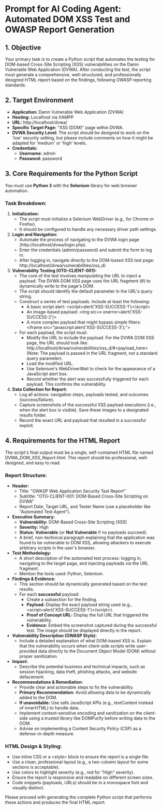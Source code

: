 # **Prompt for AI Coding Agent: Automated DOM XSS Test and OWASP Report Generation**

## **1\. Objective**

Your primary task is to create a Python script that automates the testing for DOM-based Cross-Site Scripting (XSS) vulnerabilities on the Damn Vulnerable Web Application (DVWA). After conducting the test, the script must generate a comprehensive, well-structured, and professionally designed HTML report based on the findings, following OWASP reporting standards.

## **2\. Target Environment**

* **Application:** Damn Vulnerable Web Application (DVWA)  
* **Hosting:** Localhost via XAMPP  
* **URL:** http://localhost/dvwa/  
* **Specific Target Page:** "XSS (DOM)" page within DVWA.  
* **DVWA Security Level:** The script should be designed to work on the 'low' security setting, but please include comments on how it might be adapted for 'medium' or 'high' levels.  
* **Credentials:**  
  * **Username:** admin  
  * **Password:** password

## **3\. Core Requirements for the Python Script**

You must use **Python 3** with the **Selenium** library for web browser automation.

### **Task Breakdown:**

1. **Initialization:**  
   * The script must initialize a Selenium WebDriver (e.g., for Chrome or Firefox).  
   * It should be configured to handle any necessary driver path settings.  
2. **Login and Navigation:**  
   * Automate the process of navigating to the DVWA login page (http://localhost/dvwa/login.php).  
   * Enter the credentials (admin/password) and submit the form to log in.  
   * After logging in, navigate directly to the DOM-based XSS test page: http://localhost/dvwa/vulnerabilities/xss\_d/.  
3. **Vulnerability Testing (OTG-CLIENT-001):**  
   * The core of the test involves manipulating the URL to inject a payload. The DVWA DOM XSS page uses the URL fragment (\#) to dynamically write to the page's DOM.  
   * The script should identify the default parameter in the URL's query string.  
   * Construct a series of test payloads. Include at least the following:  
     * A basic script alert: \<script\>alert('XSS-SUCCESS-1')\</script\>  
     * An image-based payload: \<img src=x onerror=alert('XSS-SUCCESS-2')\>  
     * A more complex payload that might bypass simple filters: \<iframe src="javascript:alert('XSS-SUCCESS-3');"\>  
   * For each payload, the script must:  
     * Modify the URL to include the payload. For the DVWA DOM XSS page, the URL should look like: http://localhost/dvwa/vulnerabilities/xss\_d/\#\<payload\_here\> (Note: The payload is passed in the URL fragment, not a standard query parameter).  
     * Load the modified URL.  
     * Use Selenium's WebDriverWait to check for the appearance of a JavaScript alert box.  
     * Record whether the alert was successfully triggered for each payload. This confirms the vulnerability.  
4. **Data Collection for Report:**  
   * Log all actions: navigation steps, payloads tested, and outcomes (success/failure).  
   * Capture screenshots of the successful XSS payload executions (i.e., when the alert box is visible). Save these images to a designated results folder.  
   * Record the exact URL and payload that resulted in a successful exploit.

## **4\. Requirements for the HTML Report**

The script's final output must be a single, self-contained HTML file named DVWA\_DOM\_XSS\_Report.html. This report should be professional, well-designed, and easy to read.

### **Report Structure:**

* **Header:**  
  * Title: "OWASP Web Application Security Test Report"  
  * Subtitle: "OTG-CLIENT-001: DOM-Based Cross-Site Scripting on DVWA"  
  * Report Date, Target URL, and Tester Name (use a placeholder like "Automated Test Agent").  
* **Executive Summary:**  
  * **Vulnerability:** DOM-Based Cross-Site Scripting (XSS)  
  * **Severity:** High  
  * **Status:** **Vulnerable** (or **Not Vulnerable** if no payloads succeed).  
  * A brief, non-technical paragraph explaining that the application was found to be vulnerable to DOM XSS, allowing attackers to execute arbitrary scripts in the user's browser.  
* **Test Methodology:**  
  * A short description of the automated test process: logging in, navigating to the target page, and injecting payloads via the URL fragment.  
  * Mention the tools used: Python, Selenium.  
* **Findings & Evidence:**  
  * This section should be dynamically generated based on the test results.  
  * For each **successful** payload:  
    * Create a subsection for the finding.  
    * **Payload:** Display the exact payload string used (e.g., \<script\>alert('XSS-SUCCESS-1')\</script\>).  
    * **Proof of Concept URL:** Display the full URL that triggered the vulnerability.  
    * **Evidence:** Embed the screenshot captured during the successful test. The image should be displayed directly in the report.  
* **Vulnerability Description (OWASP Style):**  
  * Include a detailed explanation of what DOM-based XSS is. Explain that the vulnerability occurs when client-side scripts write user-provided data directly to the Document Object Model (DOM) without proper sanitization.  
* **Impact:**  
  * Describe the potential business and technical impacts, such as session hijacking, data theft, phishing attacks, and website defacement.  
* **Recommendations & Remediation:**  
  * Provide clear and actionable steps to fix the vulnerability.  
  * **Primary Recommendation:** Avoid allowing data to be dynamically added to the DOM.  
  * **If unavoidable:** Use safe JavaScript APIs (e.g., textContent instead of innerHTML) to handle data.  
  * Implement context-sensitive encoding and sanitization on the client-side using a trusted library like DOMPurify before writing data to the DOM.  
  * Advise on implementing a Content Security Policy (CSP) as a defense-in-depth measure.

### **HTML Design & Styling:**

* Use inline CSS or a \<style\> block to ensure the report is a single file.  
* Use a clean, professional layout (e.g., a two-column layout for some sections is acceptable).  
* Use colors to highlight severity (e.g., red for "High" severity).  
* Ensure the report is responsive and readable on different screen sizes.  
* Code snippets (payloads, URLs) should be in a monospace font and visually distinct.

Please proceed with generating the complete Python script that performs these actions and produces the final HTML report.